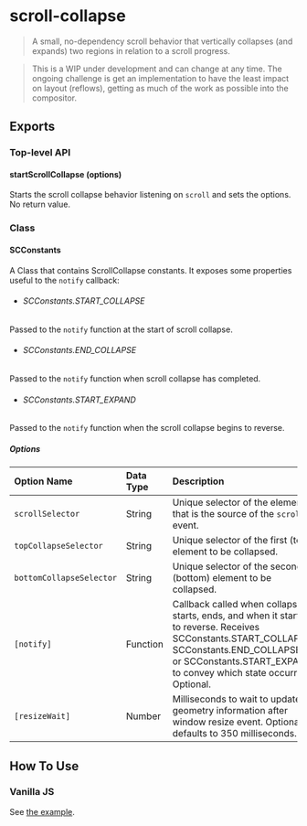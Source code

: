 # scroll-collapse

> A small, no-dependency scroll behavior that vertically collapses (and expands) two regions in relation to a scroll progress.  

> This is a WIP under development and can change at any time. The ongoing challenge is get an implementation to have the least impact on layout (reflows), getting as much of the work as possible into the compositor.

## Exports
### Top-level API
#### startScrollCollapse (options)
Starts the scroll collapse behavior listening on `scroll` and sets the options. No return value.

### Class
#### SCConstants
A Class that contains ScrollCollapse constants. It exposes some properties useful to the `notify` callback:

+ ###### SCConstants.START_COLLAPSE
Passed to the `notify` function at the start of scroll collapse.

+ ###### SCConstants.END_COLLAPSE
Passed to the `notify` function when scroll collapse has completed.

+ ###### SCConstants.START_EXPAND
Passed to the `notify` function when the scroll collapse begins to reverse.

##### Options
| Option Name | Data Type | Description |
| :--- | :--- | :--- |
| `scrollSelector` | String | Unique selector of the element that is the source of the `scroll` event. |
| `topCollapseSelector` | String | Unique selector of the first (top) element to be collapsed. |
| `bottomCollapseSelector` | String | Unique selector of the second (bottom) element to be collapsed. |
| `[notify]` | Function | Callback called when collapse starts, ends, and when it starts to reverse. Receives SCConstants.START_COLLAPSE, SCConstants.END_COLLAPSE, or SCConstants.START_EXPAND to convey which state occurred. Optional. |
| `[resizeWait]` | Number | Milliseconds to wait to update geometry information after window resize event. Optional, defaults to 350 milliseconds. |

## How To Use
### Vanilla JS
See [the example](index.js).
